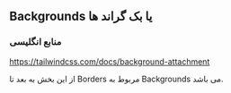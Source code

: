 ## Backgrounds یا بک گراند ها

### منابع انگلیسی

https://tailwindcss.com/docs/background-attachment

از این بخش به بعد تا Borders مربوط به Backgrounds می باشد.
